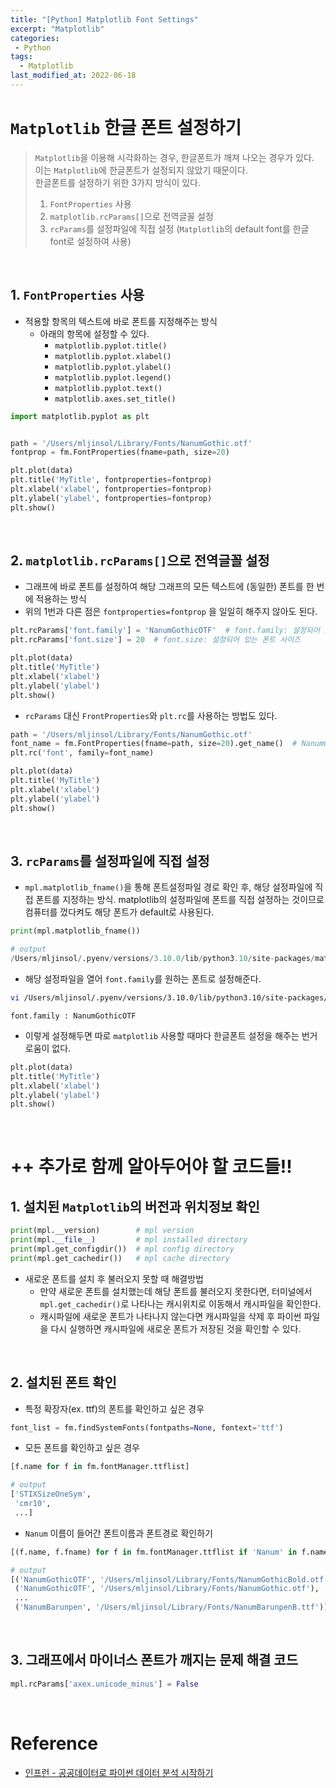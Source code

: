 ```yaml
---
title: "[Python] Matplotlib Font Settings"
excerpt: "Matplotlib"
categories:
 - Python
tags:
  - Matplotlib
last_modified_at: 2022-06-18
---
```


# `Matplotlib` 한글 폰트 설정하기

> `Matplotlib`을 이용해 시각화하는 경우, 한글폰트가 깨져 나오는 경우가 있다.  
이는 `Matplotlib`에 한글폰트가 설정되지 않았기 때문이다.  
한글폰트를 설정하기 위한 3가지 방식이 있다.
> 1. `FontProperties` 사용
> 2. `matplotlib.rcParams[]`으로 전역글꼴 설정
> 3. `rcParams`를 설정파일에 직접 설정 (`Matplotlib`의 default font를 한글 font로 설정하여 사용)

<br>

## 1. `FontProperties` 사용
+ 적용할 항목의 텍스트에 바로 폰트를 지정해주는 방식
  + 아래의 항목에 설정할 수 있다.
    + `matplotlib.pyplot.title()`
    + `matplotlib.pyplot.xlabel()`
    + `matplotlib.pyplot.ylabel()`
    + `matplotlib.pyplot.legend()`
    + `matplotlib.pyplot.text()`
    + `matplotlib.axes.set_title()`

```python
import matplotlib.pyplot as plt


path = '/Users/mljinsol/Library/Fonts/NanumGothic.otf'
fontprop = fm.FontProperties(fname=path, size=20)

plt.plot(data)
plt.title('MyTitle', fontproperties=fontprop)
plt.xlabel('xlabel', fontproperties=fontprop)
plt.ylabel('ylabel', fontproperties=fontprop)
plt.show()
```

<br>

## 2. `matplotlib.rcParams[]`으로 전역글꼴 설정
+ 그래프에 바로 폰트를 설정하여 해당 그래프의 모든 텍스트에 (동일한) 폰트를 한 번에 적용하는 방식
+ 위의 1번과 다른 점은 `fontproperties=fontprop` 을 일일히 해주지 않아도 된다.

```python
plt.rcParams['font.family'] = 'NanumGothicOTF'  # font.family: 설정되어 있는 폰트 글꼴
plt.rcParams['font.size'] = 20  # font.size: 설정되어 있는 폰트 사이즈

plt.plot(data)
plt.title('MyTitle')
plt.xlabel('xlabel')
plt.ylabel('ylabel')
plt.show()
```

+ `rcParams` 대신 `FrontProperties`와 `plt.rc`를 사용하는 방법도 있다.

```python
path = '/Users/mljinsol/Library/Fonts/NanumGothic.otf'
font_name = fm.FontProperties(fname=path, size=20).get_name()  # NanumGothic
plt.rc('font', family=font_name)

plt.plot(data)
plt.title('MyTitle')
plt.xlabel('xlabel')
plt.ylabel('ylabel')
plt.show()
```

<br>

## 3. `rcParams`를 설정파일에 직접 설정
+ `mpl.matplotlib_fname()`을 통해 폰트설정파일 경로 확인 후, 해당 설정파일에 직접 폰트를 지정하는 방식. matplotlib의 설정파일에 폰트를 직접 설정하는 것이므로 컴퓨터를 껐다켜도 해당 폰트가 default로 사용된다. 

```python
print(mpl.matplotlib_fname())

# output
/Users/mljinsol/.pyenv/versions/3.10.0/lib/python3.10/site-packages/matplotlib/mpl-data/matplotlibrc
```

+ 해당 설정파일을 열어 `font.family`를 원하는 폰트로 설정해준다.

```bash
vi /Users/mljinsol/.pyenv/versions/3.10.0/lib/python3.10/site-packages/matplotlib/mpl-data/matplotlibrc
```

```
font.family : NanumGothicOTF
```

+ 이렇게 설정해두면 따로 `matplotlib` 사용할 때마다 한글폰트 설정을 해주는 번거로움이 없다.

```python
plt.plot(data)
plt.title('MyTitle')
plt.xlabel('xlabel')
plt.ylabel('ylabel')
plt.show()
```

<br>

# ++ 추가로 함께 알아두어야 할 코드들!!

## 1. 설치된 `Matplotlib`의 버전과 위치정보 확인

```python
print(mpl.__version)        # mpl version
print(mpl.__file__)         # mpl installed directory
print(mpl.get_configdir())  # mpl config directory
print(mpl.get_cachedir())   # mpl cache directory
```

+ 새로운 폰트를 설치 후 불러오지 못할 때 해결방법
  + 만약 새로운 폰트를 설치했는데 해당 폰트를 불러오지 못한다면, 터미널에서 `mpl.get_cachedir()`로 나타나는 캐시위치로 이동해서 캐시파일을 확인한다.
  + 캐시파일에 새로운 폰트가 나타나지 않는다면 캐시파일을 삭제 후 파이썬 파일을 다시 실행하면 캐시파일에 새로운 폰트가 저장된 것을 확인할 수 있다.

<br>

## 2. 설치된 폰트 확인
+ 특정 확장자(ex. ttf)의 폰트를 확인하고 싶은 경우

```python
font_list = fm.findSystemFonts(fontpaths=None, fontext='ttf')
```

+ 모든 폰트를 확인하고 싶은 경우

```python
[f.name for f in fm.fontManager.ttflist]

# output
['STIXSizeOneSym',
 'cmr10',
 ...]
```

+ `Nanum` 이름이 들어간 폰트이름과 폰트경로 확인하기

```python
[(f.name, f.fname) for f in fm.fontManager.ttflist if 'Nanum' in f.name]

# output
[('NanumGothicOTF', '/Users/mljinsol/Library/Fonts/NanumGothicBold.otf'),
 ('NanumGothicOTF', '/Users/mljinsol/Library/Fonts/NanumGothic.otf'),
 ...
 ('NanumBarunpen', '/Users/mljinsol/Library/Fonts/NanumBarunpenB.ttf')]
```

<br>

## 3. 그래프에서 마이너스 폰트가 깨지는 문제 해결 코드

```python
mpl.rcParams['axex.unicode_minus'] = False
```

<br>

# Reference
+ [인프런 - 공공데이터로 파이썬 데이터 분석 시작하기](https://www.inflearn.com/course/%EA%B3%B5%EA%B3%B5%EB%8D%B0%EC%9D%B4%ED%84%B0%EB%A1%9C-%ED%8C%8C%EC%9D%B4%EC%8D%AC-%EB%8D%B0%EC%9D%B4%ED%84%B0-%EB%B6%84%EC%84%9D-%EC%8B%9C%EC%9E%91%ED%95%98%EA%B8%B0/lecture/17721?tab=curriculum)
